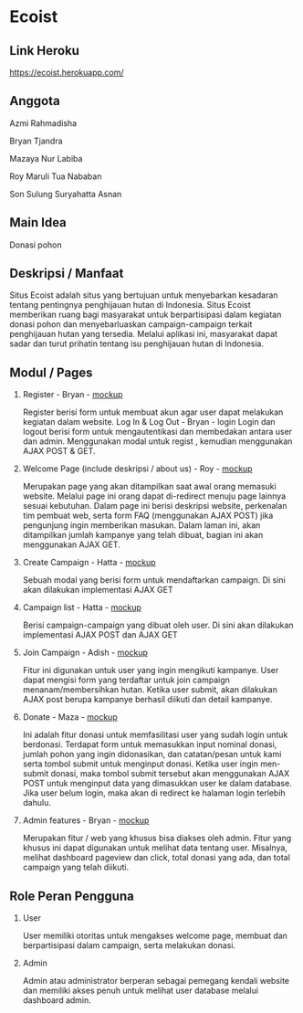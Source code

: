 # Ecoist

## Link Heroku
https://ecoist.herokuapp.com/

## Anggota
Azmi Rahmadisha

Bryan Tjandra

Mazaya Nur Labiba

Roy Maruli Tua Nababan

Son Sulung Suryahatta Asnan

## Main Idea

Donasi pohon

## Deskripsi / Manfaat

Situs Ecoist adalah situs yang bertujuan untuk menyebarkan kesadaran tentang pentingnya penghijauan hutan di Indonesia. Situs Ecoist memberikan ruang bagi 
masyarakat untuk berpartisipasi dalam kegiatan donasi pohon dan menyebarluaskan campaign-campaign terkait penghijauan hutan yang tersedia. Melalui aplikasi ini, masyarakat dapat sadar dan turut prihatin tentang isu penghijauan hutan di Indonesia.


## Modul / Pages
1. Register - Bryan - [mockup](https://drive.google.com/file/d/1QrvJXd9M2hszYsHtALVTOHyF303DAxBg/view?usp=sharing)

    Register berisi form untuk membuat akun agar user dapat melakukan kegiatan dalam website. 
Log In & Log Out - Bryan - login
Login dan logout berisi form untuk mengautentikasi dan membedakan antara user dan admin. Menggunakan modal untuk regist , kemudian menggunakan AJAX  POST & GET. 

2. Welcome Page (include deskripsi / about us) - Roy - [mockup](https://drive.google.com/file/d/1mrvJIjw1WbOiHeVV3QTALwAZ0OA1cZro/view?usp=sharing)


    Merupakan page yang akan ditampilkan saat awal orang memasuki website. Melalui page ini orang dapat di-redirect menuju page lainnya sesuai kebutuhan. Dalam page ini berisi deskripsi website, perkenalan tim pembuat web, serta form FAQ (menggunakan AJAX POST) jika pengunjung ingin memberikan masukan. Dalam laman ini, akan ditampilkan jumlah kampanye yang telah dibuat, bagian ini akan menggunakan AJAX GET.

3. Create Campaign - Hatta - [mockup](https://drive.google.com/file/d/1XR0QKDe9LzH_W-Qa8SJI-p_sXLBTzHoA/view?usp=sharing)


    Sebuah modal yang berisi form untuk mendaftarkan campaign. Di sini akan dilakukan implementasi AJAX GET

4. Campaign list - Hatta - [mockup](https://drive.google.com/file/d/1tMhTHTrt7l8UfNvdADdpZEFhNP8QegjO/view?usp=sharing)

    Berisi campaign-campaign yang dibuat oleh user. Di sini akan dilakukan implementasi AJAX POST dan AJAX GET

5. Join Campaign - Adish - [mockup](https://drive.google.com/file/d/1Xo3BjSqzE94hPkHAxygOuDa3Am53hfeL/view?usp=sharing)

    Fitur ini digunakan untuk user yang ingin mengikuti kampanye. User dapat mengisi form yang terdaftar untuk join campaign menanam/membersihkan hutan. Ketika user submit, akan dilakukan AJAX post berupa kampanye berhasil diikuti dan detail kampanye.

6. Donate - Maza - [mockup](https://drive.google.com/file/d/19YjNYBXmJI4caCt5EXVwktfI4xq4Bk2o/view?usp=sharing)

    Ini adalah fitur donasi untuk memfasilitasi user yang sudah login untuk berdonasi. Terdapat form untuk memasukkan input nominal donasi, jumlah pohon yang ingin didonasikan, dan catatan/pesan untuk kami serta tombol submit untuk menginput donasi. Ketika user ingin men-submit donasi, maka tombol submit tersebut akan menggunakan AJAX POST untuk menginput data yang dimasukkan user ke dalam database. Jika user belum login, maka akan di redirect ke halaman login terlebih dahulu.

7. Admin features - Bryan - [mockup](https://drive.google.com/file/d/1DR8PoU3aM14jDIiGi_2hjyNMaaWb7sID/view?usp=sharing)

    Merupakan fitur / web yang khusus bisa diakses oleh admin. Fitur yang khusus ini dapat digunakan untuk melihat data tentang user. Misalnya, melihat dashboard pageview dan click, total donasi yang ada, dan total campaign yang telah diikuti.



## Role Peran Pengguna
1. User

    User memiliki otoritas untuk mengakses welcome page, membuat dan berpartisipasi dalam campaign, serta melakukan donasi. 

2. Admin

    Admin atau administrator berperan sebagai pemegang kendali website dan memiliki akses penuh untuk melihat user database melalui dashboard admin. 


